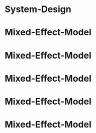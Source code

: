 # System-Design
# Mixed-Effect-Model
# Mixed-Effect-Model
# Mixed-Effect-Model
# Mixed-Effect-Model
# Mixed-Effect-Model
